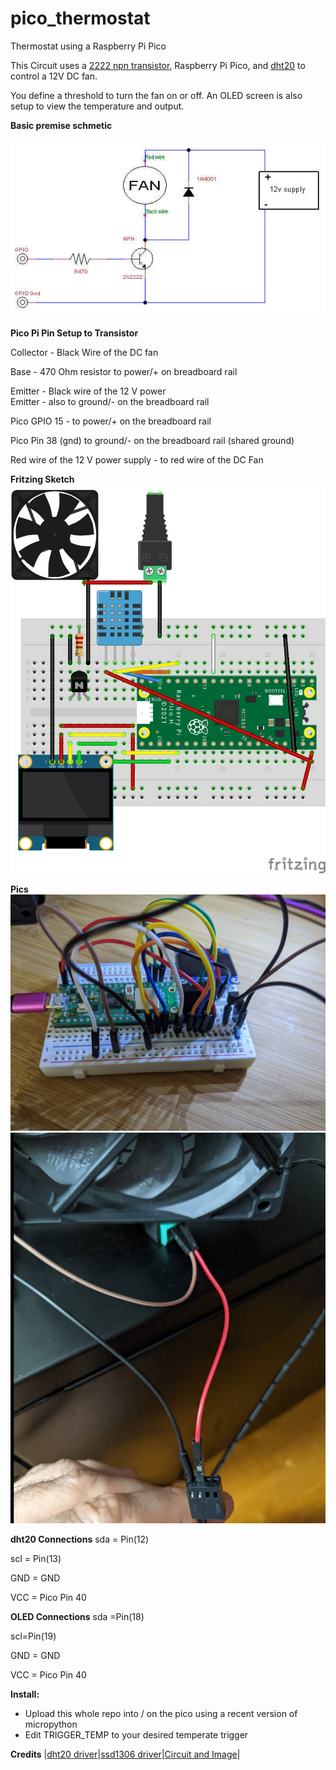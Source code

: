 # pico_thermostat
Thermostat using a Raspberry Pi Pico

This Circuit uses a [2222 npn transistor](https://www.adafruit.com/product/756), Raspberry Pi Pico, and [dht20](https://www.adafruit.com/product/5183) to control a 12V DC fan.  

You define a threshold to turn the fan on or off. An OLED screen is also setup to view the temperature and output.  


**Basic premise schmetic**

![Basic Circuit using a transistor](images/tc.jpg)


**Pico Pi Pin Setup to Transistor**

Collector - Black Wire of the DC fan 
 
Base      - 470 Ohm resistor to power/+ on  breadboard rail 
 
Emitter   - Black wire of the 12 V power  
Emitter   - also to ground/- on the breadboard rail  

Pico GPIO 15   - to power/+ on the  breadboard rail  

Pico Pin 38 (gnd) to ground/- on the breadboard rail (shared ground)  

Red wire of the 12 V power supply - to red  wire of the DC Fan  

**Fritzing Sketch**
![BreadBoard](images/bread_board_bb.png)

**Pics**
![Pico All Connected](images/pico.jpg)
![Fan and Power](images/fan.png)

**dht20 Connections**
sda = Pin(12)  

scl = Pin(13)  

GND = GND  

VCC = Pico Pin 40  


**OLED Connections**
sda =Pin(18)  

scl=Pin(19)  

GND = GND  

VCC = Pico Pin 40  


**Install:**
- Upload this whole repo into / on the pico using a recent version of micropython
- Edit TRIGGER_TEMP to your desired temperate trigger

**Credits**
|[dht20 driver](https://github.com/flrrth/pico-dht20)|[ssd1306  driver](https://github.com/stlehmann/micropython-ssd1306/blob/master/ssd1306.py)|[Circuit and Image](https://forums.raspberrypi.com/viewtopic.php?t=219897&sid=7d5c8cef37829fa4a5cbb0610ec2d0c3)|

